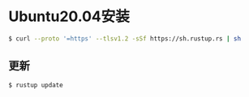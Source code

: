 # Ubuntu20.04安装

```bash
$ curl --proto '=https' --tlsv1.2 -sSf https://sh.rustup.rs | sh
```

## 更新

```bash
$ rustup update
```